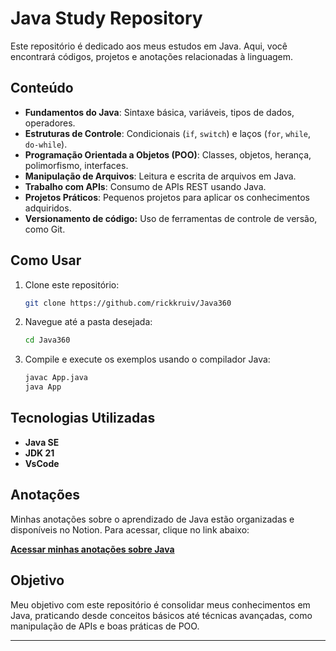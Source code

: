 # Java Study Repository

Este repositório é dedicado aos meus estudos em Java. Aqui, você encontrará códigos, projetos e anotações relacionadas à linguagem.

## Conteúdo

- **Fundamentos do Java**: Sintaxe básica, variáveis, tipos de dados, operadores.
- **Estruturas de Controle**: Condicionais (`if`, `switch`) e laços (`for`, `while`, `do-while`).
- **Programação Orientada a Objetos (POO)**: Classes, objetos, herança, polimorfismo, interfaces.
- **Manipulação de Arquivos**: Leitura e escrita de arquivos em Java.
- **Trabalho com APIs**: Consumo de APIs REST usando Java.
- **Projetos Práticos**: Pequenos projetos para aplicar os conhecimentos adquiridos.
- **Versionamento de código:** Uso de ferramentas de controle de versão, como Git.

## Como Usar

1. Clone este repositório:
   ```bash
   git clone https://github.com/rickkruiv/Java360
   ```
2. Navegue até a pasta desejada:
   ```bash
   cd Java360
   ```
3. Compile e execute os exemplos usando o compilador Java:
   ```bash
   javac App.java
   java App
   ```

## Tecnologias Utilizadas <!-- Criando Varios conflitos -->

- **Java SE**
- **JDK 21** 
- **VsCode**

## Anotações <!-- Criando Varios conflitos -->

Minhas anotações sobre o aprendizado de Java estão organizadas e disponíveis no Notion. Para acessar, clique no link abaixo: <!-- Criando Varios conflitos -->

[**Acessar minhas anotações sobre Java**](https://deeply-ground-9ba.notion.site/APRENDENDO-JAVA-17fdc85b4bc5803fba2beca5c4fc0056)

## Objetivo

Meu objetivo com este repositório é consolidar meus conhecimentos em Java, praticando desde conceitos básicos até técnicas avançadas, como manipulação de APIs e boas práticas de POO.

---

